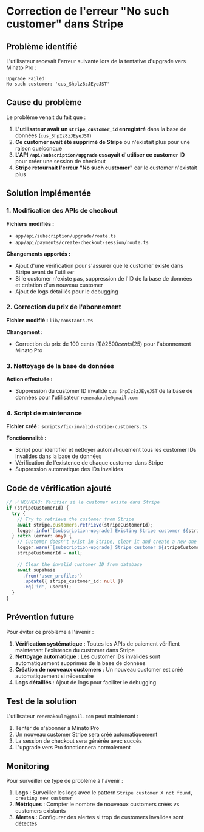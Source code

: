 # Correction de l'erreur "No such customer" dans Stripe

## Problème identifié

L'utilisateur recevait l'erreur suivante lors de la tentative d'upgrade vers Minato Pro :

```
Upgrade Failed
No such customer: 'cus_Shplz8zJEyeJST'
```

## Cause du problème

Le problème venait du fait que :

1. **L'utilisateur avait un `stripe_customer_id` enregistré** dans la base de données (`cus_ShpIz8zJEyeJST`)
2. **Ce customer avait été supprimé de Stripe** ou n'existait plus pour une raison quelconque
3. **L'API `/api/subscription/upgrade` essayait d'utiliser ce customer ID** pour créer une session de checkout
4. **Stripe retournait l'erreur "No such customer"** car le customer n'existait plus

## Solution implémentée

### 1. Modification des APIs de checkout

**Fichiers modifiés :**
- `app/api/subscription/upgrade/route.ts`
- `app/api/payments/create-checkout-session/route.ts`

**Changements apportés :**
- Ajout d'une vérification pour s'assurer que le customer existe dans Stripe avant de l'utiliser
- Si le customer n'existe pas, suppression de l'ID de la base de données et création d'un nouveau customer
- Ajout de logs détaillés pour le debugging

### 2. Correction du prix de l'abonnement

**Fichier modifié :** `lib/constants.ts`

**Changement :**
- Correction du prix de 100 cents (1$) à 2500 cents (25$) pour l'abonnement Minato Pro

### 3. Nettoyage de la base de données

**Action effectuée :**
- Suppression du customer ID invalide `cus_ShpIz8zJEyeJST` de la base de données pour l'utilisateur `renemakoule@gmail.com`

### 4. Script de maintenance

**Fichier créé :** `scripts/fix-invalid-stripe-customers.ts`

**Fonctionnalité :**
- Script pour identifier et nettoyer automatiquement tous les customer IDs invalides dans la base de données
- Vérification de l'existence de chaque customer dans Stripe
- Suppression automatique des IDs invalides

## Code de vérification ajouté

```typescript
// ✅ NOUVEAU: Vérifier si le customer existe dans Stripe
if (stripeCustomerId) {
  try {
    // Try to retrieve the customer from Stripe
    await stripe.customers.retrieve(stripeCustomerId);
    logger.info(`[subscription-upgrade] Existing Stripe customer ${stripeCustomerId} is valid`);
  } catch (error: any) {
    // Customer doesn't exist in Stripe, clear it and create a new one
    logger.warn(`[subscription-upgrade] Stripe customer ${stripeCustomerId} not found, creating new customer`);
    stripeCustomerId = null;
    
    // Clear the invalid customer ID from database
    await supabase
      .from('user_profiles')
      .update({ stripe_customer_id: null })
      .eq('id', userId);
  }
}
```

## Prévention future

Pour éviter ce problème à l'avenir :

1. **Vérification systématique** : Toutes les APIs de paiement vérifient maintenant l'existence du customer dans Stripe
2. **Nettoyage automatique** : Les customer IDs invalides sont automatiquement supprimés de la base de données
3. **Création de nouveaux customers** : Un nouveau customer est créé automatiquement si nécessaire
4. **Logs détaillés** : Ajout de logs pour faciliter le debugging

## Test de la solution

L'utilisateur `renemakoule@gmail.com` peut maintenant :
1. Tenter de s'abonner à Minato Pro
2. Un nouveau customer Stripe sera créé automatiquement
3. La session de checkout sera générée avec succès
4. L'upgrade vers Pro fonctionnera normalement

## Monitoring

Pour surveiller ce type de problème à l'avenir :

1. **Logs** : Surveiller les logs avec le pattern `Stripe customer X not found, creating new customer`
2. **Métriques** : Compter le nombre de nouveaux customers créés vs customers existants
3. **Alertes** : Configurer des alertes si trop de customers invalides sont détectés 
